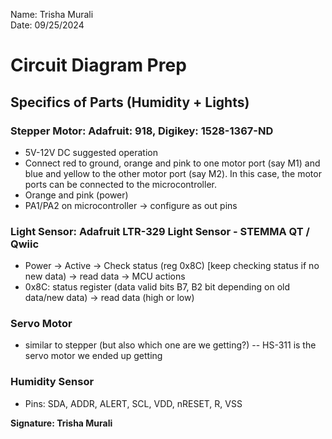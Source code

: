 Name: Trisha Murali <br/>
Date: 09/25/2024

# Circuit Diagram Prep 

## Specifics of Parts (Humidity + Lights) 
### Stepper Motor: Adafruit: 918, Digikey: 1528-1367-ND <br/>
- 5V-12V DC suggested operation
- Connect red to ground, orange and pink to one motor port (say M1) and blue and yellow to the other motor port (say M2). In this case, the motor ports can be connected to the microcontroller.
- Orange and pink (power)
- PA1/PA2 on microcontroller -> configure as out pins

### Light Sensor: Adafruit LTR-329 Light Sensor - STEMMA QT / Qwiic
- Power -> Active -> Check status (reg 0x8C) [keep checking status if no new data) -> read data -> MCU actions
- 0x8C: status register (data valid bits B7, B2 bit depending on old data/new data) -> read data (high or low)

### Servo Motor 
- similar to stepper (but also which one are we getting?) -- HS-311 is the servo motor we ended up getting

### Humidity Sensor 
- Pins: SDA, ADDR, ALERT, SCL, VDD, nRESET, R, VSS 

**Signature: Trisha Murali**
